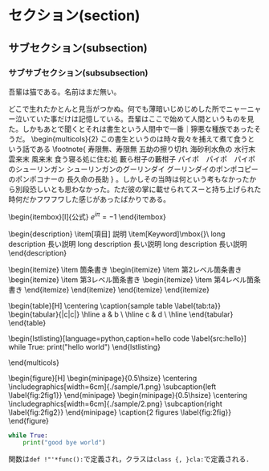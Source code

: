# セクション(section)

## サブセクション(subsection)

### サブサブセクション(subsubsection)


吾輩は猫である。名前はまだ無い。

どこで生れたかとんと見当がつかぬ。何でも薄暗いじめじめした所でニャーニャー泣いていた事だけは記憶している。吾輩はここで始めて人間というものを見た。しかもあとで聞くとそれは書生という人間中で一番｜獰悪な種族であったそうだ。
\begin{multicols}{2}
この書生というのは時々我々を捕えて煮て食うという話である
\footnote{
寿限無、寿限無
五劫の擦り切れ
海砂利水魚の
水行末 雲来末 風来末
食う寝る処に住む処
藪ら柑子の藪柑子
パイポ　パイポ　パイポのシューリンガン
シューリンガンのグーリンダイ
グーリンダイのポンポコピーのポンポコナーの
長久命の長助
}
。しかしその当時は何という考もなかったから別段恐しいとも思わなかった。ただ彼の掌に載せられてスーと持ち上げられた時何だかフワフワした感じがあったばかりである。


\begin{itembox}[l]{公式}
$e^{i \pi} = -1$
\end{itembox}

\begin{description}
\item[項目] 説明
\item[Keyword]\mbox{}\\
    long description 長い説明
    long description 長い説明
    long description 長い説明
\end{description}

\begin{itemize}
    \item 箇条書き
    \begin{itemize}
        \item 第2レベル箇条書き
        \begin{itemize}
            \item 第3レベル箇条書き
            \begin{itemize}
                \item 第4レベル箇条書き
            \end{itemize}
        \end{itemize}
    \end{itemize}
\end{itemize}

\begin{table}[H]
\centering
\caption{sample table \label{tab:ta}}
\begin{tabular}{|c|c|} \hline
a & b \\ \hline
c & d \\ \hline
\end{tabular}
\end{table}

\begin{lstlisting}[language=python,caption=hello code \label{src:hello}]
while True:
    print("hello world")
\end{lstlisting}

\end{multicols}

\begin{figure}[H]
\begin{minipage}{0.5\hsize}
    \centering
    \includegraphics[width=6cm]{./sample/1.png}
    \subcaption{left \label{fig:2fig1}}
\end{minipage}
\begin{minipage}{0.5\hsize}
    \centering
    \includegraphics[width=6cm]{./sample/2.png}
    \subcaption{right \label{fig:2fig2}}
\end{minipage}
\caption{2 figures \label{fig:2fig}}
\end{figure}

~~~python
while True:
    print("good bye world")
~~~

関数は`def !"'*func():`で定義され，クラスは`class {, }cla:`で定義される．

